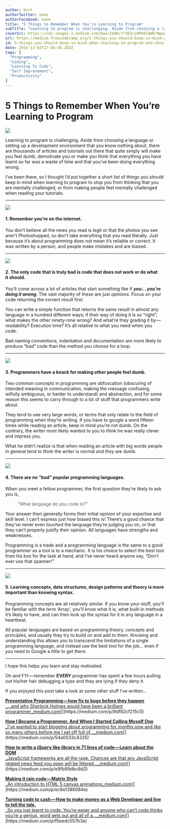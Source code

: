 ```yaml
---
author: Kurt
authorTwitter: none
authorFacebook: none
title: "5 Things to Remember When You’re Learning to Program"
subTitle: "Learning to program is challenging. Aside from choosing a language or setting up a development environment that you know nothing about, t..."
coverSrc: https://cdn-images-1.medium.com/max/1600/1*5D1vjHPHdlAWOrNpwghF6w.jpeg
url: https://medium.freecodecamp.org/5-things-you-should-keep-in-mind-when-learning-to-program-and-shouldn-t-repeat-when-teaching-it-1ed8e734b04f
id: 5-things-you-should-keep-in-mind-when-learning-to-program-and-shouldn-t-repeat-when-teaching-it-1ed8e734b04f
date: 2015-12-02T17:44:36.203Z
tags: [
  "Programming",
  "Coding",
  "Learning To Code",
  "Self Improvement",
  "Productivity"
]
---
```

# 5 Things to Remember When You’re Learning to Program



![](https://cdn-images-1.medium.com/max/1600/1*5D1vjHPHdlAWOrNpwghF6w.jpeg)



Learning to program is challenging. Aside from choosing a language or setting up a development environment that you know nothing about, there are thousands of articles and tutorials out there that quite simply will make you feel dumb, demotivate you or make you think that everything you have learnt so far was a waste of time and that you’ve been doing everything wrong.

I’ve been there, so I thought I’d put together a short list of things you should keep in mind when learning to program to stop you from thinking that you are mentally challenged, or from making people feel mentally challenged when reading your tutorials.











* * *









![](https://cdn-images-1.medium.com/max/1600/1*82yhqAfk18DoRb18en1qCA.png)



#### **1\. Remember you’re on the internet.**

You don’t believe all the news you read is legit or that the photos you see aren’t Photoshopped, so don’t take everything that you read literally. Just because it’s about programming does not mean it’s reliable or correct. It was written by a person, and people make mistakes and are biased.











* * *









![](https://cdn-images-1.medium.com/max/1600/1*_W-8AXoQwmvFmcA4yBmbrg.jpeg)



#### **2\. The only code that is truly bad is code that does not work or do what it should.**

You’ll come across a lot of articles that start something like if **_you… you’re_** **_doing it wrong_**. The vast majority of these are just _opinions_. Focus on your code returning the correct result first.

You can write a simple function that returns the same result in almost any language in a hundred different ways; if their way of doing it is so “right”, what makes the other ninety-nine wrong? And what’re they grading it by — readability? Execution time? It’s all relative to what you need when you code.

Bad naming conventions, indentation and documentation are more likely to produce “bad” code than the method you choose for a loop.











* * *









![](https://cdn-images-1.medium.com/max/1600/1*PXidXHfLUSQnawv_CqJxUA.jpeg)



#### **3\. Programmers have a knack for making other people feel dumb.**

Two common concepts in programming are obfuscation (obscuring of intended meaning in communication, making the message confusing, wilfully ambiguous, or harder to understand) and abstraction, and for some reason this seems to carry through to a lot of stuff that programmers write about.

They tend to use very large words, or terms that only relate to the field of programming when they’re writing. If you have to google a word fifteen times while reading an article, keep in mind you’re not dumb. On the contrary, the writer most likely wanted to you to think he was really clever and impress you.

What he didn’t realize is that when reading an article with big words people in general tend to think the _writer_ is normal and _they_ are dumb.











* * *









![](https://cdn-images-1.medium.com/max/1600/1*lYaNxfx6DJfU1Igne3ijKA.jpeg)



#### **4\. There are no “bad” popular programming languages.**

When you meet a fellow programmer, the first question they’re likely to ask you is,

> “What language do you code in?”

Your answer then generally forms their initial opinion of your expertise and skill level. I can’t express just how biased this is! There’s a good chance that they’ve never even _touched_ the language they’re judging you on, or that they can’t properly justify their opinion. All languages have strengths and weaknesses.

Programming is a trade and a programming language is the same to a good programmer as a tool is to a mechanic. It is his choice to select the best tool from his box for the task at hand, and I’ve never heard anyone say, “Don’t ever use that spanner!”











* * *









![](https://cdn-images-1.medium.com/max/1600/1*oUdGRyyECN7BiqgZzqaV4w.jpeg)



#### **5\. Learning concepts, data structures, design patterns and theory is more important than knowing syntax.**

Programming concepts are all relatively similar. If you know your stuff, you’ll be familiar with the term ‘Array’, you’ll know what it is, what built-in methods it’s likely to have, and can then look up the syntax for it in any language in a heartbeat.

All popular languages are based on programming theory, concepts and principles, and usually they try to build on and add to them. Knowing and understanding this allows you to transcend the limitations of a single programming language, and instead use the best tool for the job… even if you need to Google a little to get there.











* * *







I hope this helps you learn and stay motivated.

Oh and FYI — remember **EVERY** programmer has spent a few hours pulling out his/her hair debugging a typo and they are lying if they deny it.

If you enjoyed this post take a look at some other stuff I’ve written…

[**Preventative Programming — how fix to bugs before they happen**  
_…and why Sherlock Holmes would have been a brilliant programmer_medium.com](https://medium.com/p/9df82cf215c5 "https://medium.com/p/9df82cf215c5")[](https://medium.com/p/9df82cf215c5)

[**How I Became a Programmer. And When I Started Calling Myself One**  
_I’ve wanted to start blogging about programming for months now and like so many others before me I set off full of…_medium.com](https://medium.com/p/54a0533c4335 "https://medium.com/p/54a0533c4335")[](https://medium.com/p/54a0533c4335)

[**How to write a jQuery like library in 71 lines of code — Learn about the DOM**  
_JavaScript frameworks are all the rage. Chances are that any JavaScript related news feed you open will be littered…_medium.com](https://medium.com/p/e9fb99dbc8d2 "https://medium.com/p/e9fb99dbc8d2")[](https://medium.com/p/e9fb99dbc8d2)

[**Making it rain code — Matrix Style**  
_An introduction to HTML 5 canvas animations_medium.com](https://medium.com/p/ec6e1386084e "https://medium.com/p/ec6e1386084e")[](https://medium.com/p/ec6e1386084e)

[**Turning code to cash — How to make money as a Web Developer and live to tell the tale.**  
_So you just learnt to code. You’re eager and anyone who can’t code thinks you’re a genius, word gets out and all of a…_medium.com](https://medium.com/p/f5eedc557b3e "https://medium.com/p/f5eedc557b3e")[](https://medium.com/p/f5eedc557b3e)








